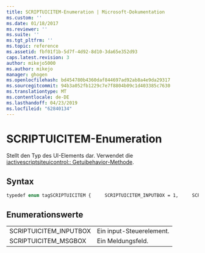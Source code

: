 ```yaml
---
title: SCRIPTUICITEM-Enumeration | Microsoft-Dokumentation
ms.custom: ''
ms.date: 01/18/2017
ms.reviewer: ''
ms.suite: ''
ms.tgt_pltfrm: ''
ms.topic: reference
ms.assetid: fbf01f1b-5d7f-4d92-8d10-3da65e352d93
caps.latest.revision: 3
author: mikejo5000
ms.author: mikejo
manager: ghogen
ms.openlocfilehash: bd454780b4360daf844697ad92ab8a4e9da29317
ms.sourcegitcommit: 94b3a052fb1229c7e7f8804b09c1d403385c7630
ms.translationtype: MT
ms.contentlocale: de-DE
ms.lasthandoff: 04/23/2019
ms.locfileid: "62840134"
---
```

# <a name="scriptuicitem-enumeration"></a>SCRIPTUICITEM-Enumeration
Stellt den Typ des UI-Elements dar. Verwendet die [iactivescriptsiteuicontrol:: Getuibehavior-Methode](../../winscript/reference/iactivescriptsiteuicontrol-getuibehavior-method.md).  
  
## <a name="syntax"></a>Syntax  
  
```vb  
typedef enum tagSCRIPTUICITEM {     SCRIPTUICITEM_INPUTBOX = 1,     SCRIPTUICITEM_MSGBOX = 2,     } SCRIPTUICITEM;   
```  
  
## <a name="enumeration-values"></a>Enumerationswerte  
  
|||  
|-|-|  
|SCRIPTUICITEM_INPUTBOX|Ein input-Steuerelement.|  
|SCRIPTUICITEM_MSGBOX|Ein Meldungsfeld.|
